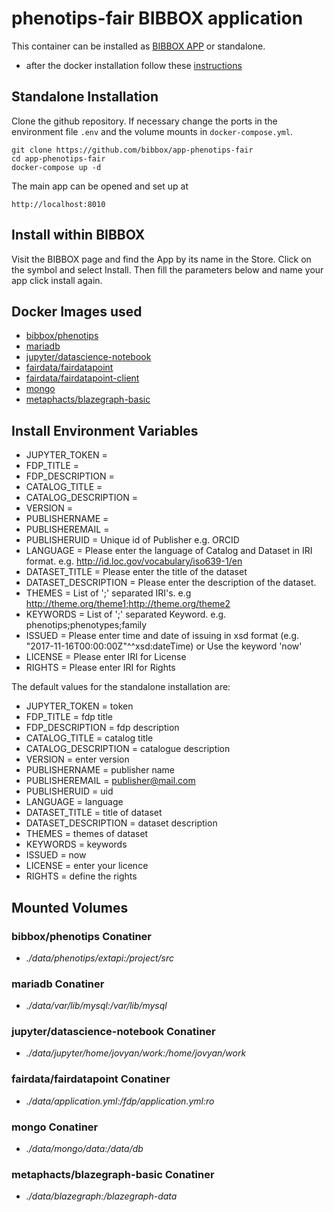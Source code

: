# phenotips-fair BIBBOX application

This container can be installed as [BIBBOX APP](https://bibbox.readthedocs.io/en/latest/ "BIBBOX App Store") or standalone. 

- after the docker installation follow these [instructions](INSTALL-APP.md)

## Standalone Installation 

Clone the github repository. If necessary change the ports in the environment file `.env` and the volume mounts in `docker-compose.yml`.

```
git clone https://github.com/bibbox/app-phenotips-fair
cd app-phenotips-fair
docker-compose up -d
```

The main app can be opened and set up at
```
http://localhost:8010
```

## Install within BIBBOX

Visit the BIBBOX page and find the App by its name in the Store. Click on the symbol and select Install. Then fill the parameters below and name your app click install again.

## Docker Images used
  - [bibbox/phenotips](https://hub.docker.com/r/bibbox/phenotips) 
  - [mariadb](https://hub.docker.com/r/mariadb) 
  - [jupyter/datascience-notebook](https://hub.docker.com/r/jupyter/datascience-notebook) 
  - [fairdata/fairdatapoint](https://hub.docker.com/r/fairdata/fairdatapoint) 
  - [fairdata/fairdatapoint-client](https://hub.docker.com/r/fairdata/fairdatapoint-client) 
  - [mongo](https://hub.docker.com/r/mongo) 
  - [metaphacts/blazegraph-basic](https://hub.docker.com/r/metaphacts/blazegraph-basic) 


 
## Install Environment Variables
  - JUPYTER_TOKEN = 
  - FDP_TITLE = 
  - FDP_DESCRIPTION = 
  - CATALOG_TITLE = 
  - CATALOG_DESCRIPTION = 
  - VERSION = 
  - PUBLISHERNAME = 
  - PUBLISHEREMAIL = 
  - PUBLISHERUID = Unique id of Publisher e.g. ORCID
  - LANGUAGE = Please enter the language of Catalog and Dataset in IRI format. e.g. http://id.loc.gov/vocabulary/iso639-1/en
  - DATASET_TITLE = Please enter the title of the dataset
  - DATASET_DESCRIPTION = Please enter the description of the dataset.
  - THEMES = List of ';' separated IRI's. e.g http://theme.org/theme1;http://theme.org/theme2
  - KEYWORDS = List of ';' separated Keyword. e.g. phenotips;phenotypes;family
  - ISSUED = Please enter time and date of issuing in xsd format (e.g. "2017-11-16T00:00:00Z"^^xsd:dateTime) or Use the keyword 'now'
  - LICENSE = Please enter IRI for License
  - RIGHTS = Please enter IRI for Rights

  
The default values for the standalone installation are:
  - JUPYTER_TOKEN = token
  - FDP_TITLE = fdp title
  - FDP_DESCRIPTION = fdp description
  - CATALOG_TITLE = catalog title
  - CATALOG_DESCRIPTION = catalogue description
  - VERSION = enter version
  - PUBLISHERNAME = publisher name
  - PUBLISHEREMAIL = publisher@mail.com
  - PUBLISHERUID = uid
  - LANGUAGE = language
  - DATASET_TITLE = title of dataset
  - DATASET_DESCRIPTION = dataset description
  - THEMES = themes of dataset
  - KEYWORDS = keywords
  - ISSUED = now
  - LICENSE = enter your licence
  - RIGHTS = define the rights

  
## Mounted Volumes
### bibbox/phenotips Conatiner
  - *./data/phenotips/extapi:/project/src*
### mariadb Conatiner
  - *./data/var/lib/mysql:/var/lib/mysql*
### jupyter/datascience-notebook Conatiner
  - *./data/jupyter/home/jovyan/work:/home/jovyan/work*
### fairdata/fairdatapoint Conatiner
  - *./data/application.yml:/fdp/application.yml:ro*
### mongo Conatiner
  - *./data/mongo/data:/data/db*
### metaphacts/blazegraph-basic Conatiner
  - *./data/blazegraph:/blazegraph-data*
